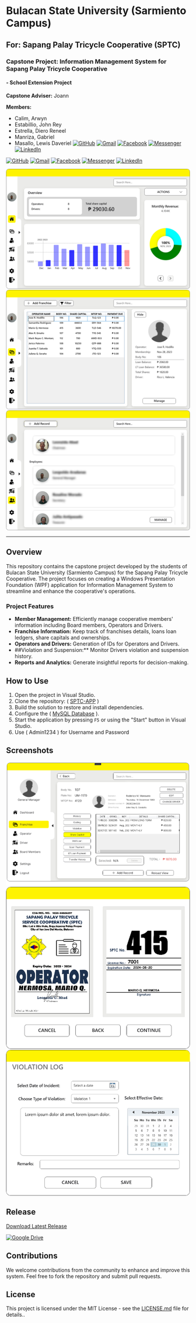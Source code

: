 # Bulacan State University (Sarmiento Campus)
## For: Sapang Palay Tricycle Cooperative (SPTC)

### Capstone Project: Information Management System for Sapang Palay Tricycle Cooperative
#### - School Extension Project

**Capstone Adviser:** Joann

**Members:**
- Calim, Arwyn
- Estabillio, John Rey   
- Estrella, Diero Reneel   
- Manriza, Gabriel   
- Masallo, Lewis Daveriel   [![GitHub](https://img.shields.io/badge/GitHub-100000?style=for-the-badge&logo=github&logoColor=white)](https://github.com/xxlllllllxx) [![Gmail](https://img.shields.io/badge/Gmail-D14836?style=for-the-badge&logo=gmail&logoColor=white)](mailto:lewismasallo@gmail.com) [![Facebook](https://img.shields.io/badge/Facebook-1877F2?style=for-the-badge&logo=facebook&logoColor=white)](https://www.facebook.com/lewismasallo) [![Messenger](https://img.shields.io/badge/Messenger-00B2FF?style=for-the-badge&logo=messenger&logoColor=white)](https://m.me/lewismasallo) [![LinkedIn](https://img.shields.io/badge/LinkedIn-0077B5?style=for-the-badge&logo=linkedin&logoColor=white)](https://www.linkedin.com/in/lewis-daveriel-masallo-0881521ba/)

[![GitHub](https://img.shields.io/badge/GitHub-100000?style=for-the-badge&logo=github&logoColor=white)](https://github.com/xxlllllllxx)
[![Gmail](https://img.shields.io/badge/Gmail-D14836?style=for-the-badge&logo=gmail&logoColor=white)](mailto:elewismasallo@gmail.com)
[![Facebook](https://img.shields.io/badge/Facebook-1877F2?style=for-the-badge&logo=facebook&logoColor=white)](https://www.facebook.com/lewismasallo)
[![Messenger](https://img.shields.io/badge/Messenger-00B2FF?style=for-the-badge&logo=messenger&logoColor=white)](https://m.me/lewismasallo)
[![LinkedIn](https://img.shields.io/badge/LinkedIn-0077B5?style=for-the-badge&logo=linkedin&logoColor=white)](https://www.linkedin.com/in/lewismasallo/)


![Project Image 1](/image/image1.png)
![Project Image 2](/image/image2.png)
![Project Image 3](/image/image3.png)

---

## Overview

This repository contains the capstone project developed by the students of Bulacan State University (Sarmiento Campus) for the Sapang Palay Tricycle Cooperative. The project focuses on creating a Windows Presentation Foundation (WPF) application for Information Management System to streamline and enhance the cooperative's operations.

### Project Features

- **Member Management:** Efficiently manage cooperative members' information including Board members, Operators and Drivers.
- **Franchise Information:** Keep track of franchises details, loans loan ledgers, share capitals and ownerships.
- **Operators and Drivers:** Generation of IDs for Operators and Drivers.
- ##Violation and Suspension:** Monitor Drivers violation and suspension history.
- **Reports and Analytics:** Generate insightful reports for decision-making.

## How to Use

1. Open the project in Visual Studio.
2. Clone the repository: ( [SPTC-APP](https://github.com/BsuscBsit/SPTC-APP.git) )
3. Build the solution to restore and install dependencies.
4. Configure the ( [MySQL Database](https://github.com/BsuscBsit/SPTC-APP.git/](https://github.com/BsuscBsit/SPTC-APP/blob/master/dtb_sptc.sql)) ).
5. Start the application by pressing `F5` or using the "Start" button in Visual Studio.
6. Use ( Admin1234 ) for Username and Password

## Screenshots

![Screenshot 1](/image/screenshot1.png)
![Screenshot 2](/image/screenshot2.png)
![Screenshot 3](/image/screenshot3.png)

## Release 
[Download Latest Release](https://github.com/yourusername/yourrepository/releases/latest)

[![Google Drive](https://img.shields.io/badge/Google%20Drive-4285F4?style=for-the-badge&logo=googledrive&logoColor=white)](https://drive.google.com/drive/folders/13pnI7OK6ZEpKbaUYfkcKhZDEYP2fRdwa?usp=sharing)



## Contributions

We welcome contributions from the community to enhance and improve this system. Feel free to fork the repository and submit pull requests.

## License

This project is licensed under the MIT License - see the [LICENSE.md](LICENSE.md) file for details..
